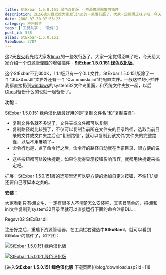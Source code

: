 ```yaml
---
title: StExbar 1.5.0.151 绿色汉化版 - 资源管理器增强插件
description: 这2天夜火我光给大家发linux的一些发行版了，大家一定觉得乏味了吧，今天给大家介绍一个资源管理器的增强插件-StExbar1.5.0.151绿色汉化版。这个StExbar不到300K，1.1.1版只有一个DLL文件，StExbar1.5.0.151版除了一个“StExBar.dll”文件外还有一个“Commands.ini”的配置文件。一般这样的小插件我都直接扔到windows的system32文件夹里面，和系统文件夹放一起，以后Ghost备份什么的也就一起备份了。
date: 2008-07-30 07:53:23
category: 应用软件
tags: ['工具共享', '软件']
post_id: 558
alias: StExbar-1.5.0.151
ViewNums: 3787
---
```


这2天[夜火](/blog/)我光给大家发[linux](/tags/Linux)的一些发行版了，大家一定觉得乏味了吧，今天给大家介绍一个资源管理器的增强插件 - **[StExbar 1.5.0.151 绿色汉化版](/blog/stexbar-150151)**。

这个StExbar不到300K，1.1.1版只有一个DLL文件，StExbar 1.5.0.151版除了一个“StExBar.dll”文件外还有一个“Commands.ini”的配置文件。一般这样的小插件我都直接扔到[windows](/tags/Windows)的system32文件夹里面，和系统文件夹放一起，以后[Ghost](/tags/Ghost)备份什么的也就一起备份了。

**功能：**

StExbar 1.5.0.151 绿色汉化版最好用的是“复制文件名”和“复制路径”。

* 复制文件名就不多说了，文件夹或文件都可以复制
* 复制路径就比较强了，不仅可以复制当前所在文件夹的目录路径，选取当前目录的文件或文件夹之后点“复制路径”，就可以复制到该文件/文件夹的完整路径，以后不用麻烦了~
* 命令行也是，点了命令行之后，命令行的路径自动就在当前目录，很方便的说~
* 这些按钮都可以设快捷键，如果你觉得显示按钮影响市容，就都用快捷键来搞定吧。

扩展：StExbar 1.5.0.151版的选项里还可以更方便的添加自定义按钮，不像1.1.1版还要自己写脚本之类的。

**安装：**

大家看到只有dll文件，一定有很多人不清楚怎么安装吧，其实很简单的，把dll和ini文件复制到system32目录里就可以直接运行下面的命令注册DLL：

Regsvr32 StExBar.dll

注册好之后，重启下资源管理器，在工具栏右键选中**StExBand**，就可以看到StExbar的插件了，如下图：

[![StExbar 1.5.0.151 绿色汉化版](http://i3.6.cn/cvbnm/bc/03/00/78785d7870dc5aa86a979e6dc68caf52.jpg)](http://i3.6.cn/cvbnm/bc/03/00/78785d7870dc5aa86a979e6dc68caf52.jpg)

[![StExbar 1.5.0.151 绿色汉化版](http://i3.6.cn/cvbnm/7f/e4/96/c2df3bef5117fffeb0853be16fd8fff5.jpg)](http://i3.6.cn/cvbnm/7f/e4/96/c2df3bef5117fffeb0853be16fd8fff5.jpg)

[进入**StExbar 1.5.0.151 绿色汉化版** 下载页面](/blog/download.asp?id=118

